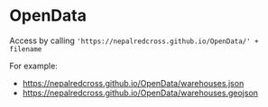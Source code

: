 # OpenData

Access by calling `'https://nepalredcross.github.io/OpenData/' + filename`

For example:

* https://nepalredcross.github.io/OpenData/warehouses.json
* https://nepalredcross.github.io/OpenData/warehouses.geojson
